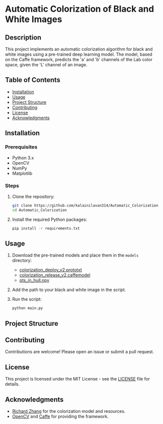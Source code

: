 # Automatic Colorization of Black and White Images

## Description
This project implements an automatic colorization algorithm for black and white images using a pre-trained deep learning model. The model, based on the Caffe framework, predicts the 'a' and 'b' channels of the Lab color space, given the 'L' channel of an image.

## Table of Contents
- [Installation](#installation)
- [Usage](#usage)
- [Project Structure](#project-structure)
- [Contributing](#contributing)
- [License](#license)
- [Acknowledgments](#acknowledgments)

## Installation

### Prerequisites
- Python 3.x
- OpenCV
- NumPy
- Matplotlib

### Steps
1. Clone the repository:
    ```sh
    git clone https://github.com/kalainilavan314/Automatic_Colorization.git
    cd Automatic_Colorization
    ```
2. Install the required Python packages:
    ```sh
    pip install -r requirements.txt
    ```

## Usage
1. Download the pre-trained models and place them in the `models` directory:
    - [colorization_deploy_v2.prototxt](https://github.com/richzhang/colorization/blob/caffe/models/colorization_deploy_v2.prototxt)
    - [colorization_release_v2.caffemodel](https://github.com/richzhang/colorization/blob/caffe/models/colorization_release_v2.caffemodel)
    - [pts_in_hull.npy](https://github.com/richzhang/colorization/blob/caffe/resources/pts_in_hull.npy)

2. Add the path to your black and white image in the script.

3. Run the script:
    ```sh
    python main.py
    ```

## Project Structure

## Contributing
Contributions are welcome! Please open an issue or submit a pull request.

## License
This project is licensed under the MIT License - see the [LICENSE](LICENSE) file for details.

## Acknowledgments
- [Richard Zhang](https://richzhang.github.io/) for the colorization model and resources.
- [OpenCV](https://opencv.org/) and [Caffe](http://caffe.berkeleyvision.org/) for providing the framework.


